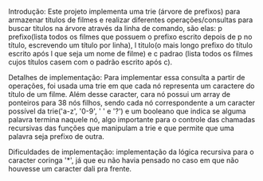 Introdução: Este projeto implementa uma trie (árvore de prefixos) para armazenar títulos de filmes e realizar diferentes operações/consultas para buscar títulos na árvore através da linha de comando, são elas: p prefixo(lista todos os filmes que possuem o prefixo escrito depois de p no título, escrevendo um título por linha), l titulo(o mais longo prefixo do título escrito após l que seja um nome de filme) e c padrao (lista todos os filmes cujos títulos casem com o padrão escrito após c).

Detalhes de implementação: Para implementar essa consulta a partir de operações, foi usada uma trie em que cada nó representa um caractere do título de um filme. Além desse caracter, cara nó possui um array de ponteiros para 38 nós filhos, sendo cada nó correspondente a um caracter possível da trie('a-z', '0-9', ' ' e '?') e um booleano que indica se alguma palavra termina naquele nó, algo importante para o controle das chamadas recursivas das funções que manipulam a trie e que permite que uma palavra seja prefixo de outra.

Dificuldades de implementação: implementação da lógica recursiva para o caracter coringa '*', já que eu não havia pensado no caso em que não houvesse um caracter dali pra frente.
